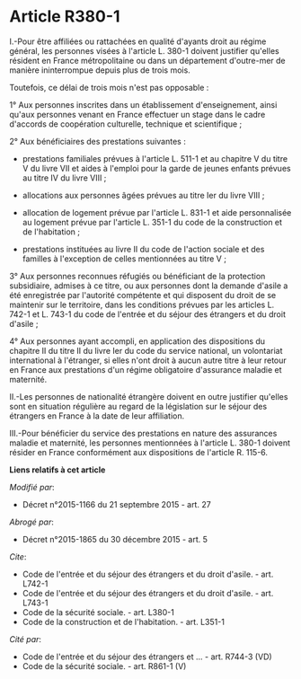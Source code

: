 # Article R380-1

I.-Pour être affiliées ou rattachées en qualité d'ayants droit au régime général, les personnes visées à l'article L. 380-1
doivent justifier qu'elles résident en France métropolitaine ou dans un département d'outre-mer de manière ininterrompue
depuis plus de trois mois. 

Toutefois, ce délai de trois mois n'est pas opposable : 

1° Aux personnes inscrites dans un établissement d'enseignement, ainsi qu'aux personnes venant en France effectuer un stage
dans le cadre d'accords de coopération culturelle, technique et scientifique ; 

2° Aux bénéficiaires des prestations suivantes :

- prestations familiales prévues à l'article L. 511-1 et au chapitre V du titre V du livre VII et aides à l'emploi pour la
garde de jeunes enfants prévues au titre IV du livre VIII ;

- allocations aux personnes âgées prévues au titre Ier du livre VIII ;

- allocation de logement prévue par l'article L. 831-1 et aide personnalisée au logement prévue par l'article L. 351-1 du
code de la construction et de l'habitation ;

- prestations instituées au livre II du code de l'action sociale et des familles à l'exception de celles mentionnées au titre
V ; 

3° Aux personnes reconnues réfugiés ou bénéficiant de la protection subsidiaire, admises à ce titre, ou aux personnes dont la
demande d'asile a été enregistrée par l'autorité compétente et qui disposent du droit de se maintenir sur le territoire, dans
les conditions prévues par les articles L. 742-1 et L. 743-1 du code de l'entrée et du séjour des étrangers et du droit
d'asile ; 

4° Aux personnes ayant accompli, en application des dispositions du chapitre II du titre II du livre Ier du code du service
national, un volontariat international à l'étranger, si elles n'ont droit à aucun autre titre à leur retour en France aux
prestations d'un régime obligatoire d'assurance maladie et maternité. 

II.-Les personnes de nationalité étrangère doivent en outre justifier qu'elles sont en situation régulière au regard de la
législation sur le séjour des étrangers en France à la date de leur affiliation. 

III.-Pour bénéficier du service des prestations en nature des assurances maladie et maternité, les personnes mentionnées à
l'article L. 380-1 doivent résider en France conformément aux dispositions de l'article R. 115-6.

**Liens relatifs à cet article**

_Modifié par_:

  - Décret n°2015-1166 du 21 septembre 2015 - art. 27

_Abrogé par_:

  - Décret n°2015-1865 du 30 décembre 2015 - art. 5

_Cite_:

  - Code de l'entrée et du séjour des étrangers et du droit d'asile. - art. L742-1
  - Code de l'entrée et du séjour des étrangers et du droit d'asile. - art. L743-1
  - Code de la sécurité sociale. - art. L380-1
  - Code de la construction et de l'habitation. - art. L351-1

_Cité par_:

  - Code de l'entrée et du séjour des étrangers et ... - art. R744-3 (VD)
  - Code de la sécurité sociale. - art. R861-1 (V)
